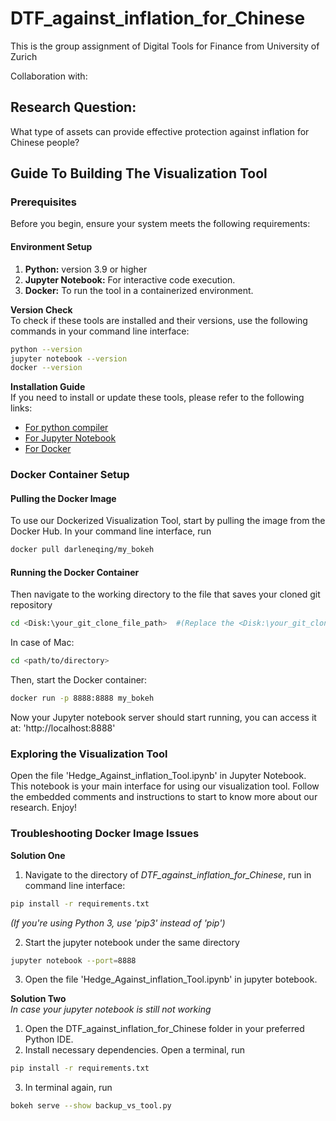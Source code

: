 # DTF_against_inflation_for_Chinese

This is the group assignment of Digital Tools for Finance from University of Zurich

Collaboration with:


## Research Question:
What type of assets can provide effective protection against inflation for Chinese people?


## Guide To Building The Visualization Tool
### Prerequisites
Before you begin, ensure your system meets the following requirements:
#### Environment Setup
1. **Python:** version 3.9 or higher
2. **Jupyter Notebook:** For interactive code execution.
3. **Docker:** To run the tool in a containerized environment.

**Version Check** <br>
To check if these tools are installed and their versions, use the following commands in your command line interface:
```bash
python --version
jupyter notebook --version
docker --version
```

**Installation Guide** <br>
If you need to install or update these tools, please refer to the following links:
- [For python compiler](https://www.python.org/downloads/)
- [For Jupyter Notebook](https://jupyter.org/install)
- [For Docker](https://www.docker.com/get-started/)

### Docker Container Setup
#### Pulling the Docker Image
To use our Dockerized Visualization Tool, start by pulling the image from the Docker Hub. In your command line interface, run
```bash
docker pull darleneqing/my_bokeh
```

#### Running the Docker Container
Then navigate to the working directory to the file that saves your cloned git repository
```bash
cd <Disk:\your_git_clone_file_path>  #(Replace the <Disk:\your_git_clone_file_path> of your choice)
```
In case of Mac:
```bash
cd <path/to/directory>
```

Then, start the Docker container:
```bash
docker run -p 8888:8888 my_bokeh
```

Now your Jupyter notebook server should start running, you can access it at: 'http://localhost:8888'

### Exploring the Visualization Tool
Open the file 'Hedge_Against_inflation_Tool.ipynb' in Jupyter Notebook. This notebook is your main interface for using our visualization tool. Follow the embedded comments and instructions to start to know more about our research. Enjoy!

### Troubleshooting Docker Image Issues
**Solution One**
1. Navigate to the directory of *DTF_against_inflation_for_Chinese*, run in command line interface:
```bash
pip install -r requirements.txt
```
*(If you're using Python 3, use 'pip3' instead of 'pip')*

2. Start the jupyter notebook under the same directory
```bash
jupyter notebook --port=8888
```
3. Open the file 'Hedge_Against_inflation_Tool.ipynb' in jupyter botebook.

**Solution Two** <br>
*In case your jupyter notebook is still not working* <br>
1. Open the DTF_against_inflation_for_Chinese folder in your preferred Python IDE.
2. Install necessary dependencies. Open a terminal, run
```bash
pip install -r requirements.txt
```
3. In terminal again, run
```bash
bokeh serve --show backup_vs_tool.py
```


